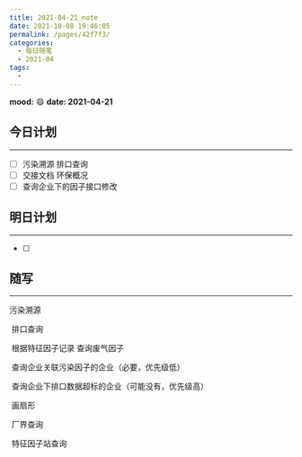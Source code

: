 ```yaml
---
title: 2021-04-21_note
date: 2021-10-08 19:46:05
permalink: /pages/42f7f3/
categories:
  - 每日随笔
  - 2021-04
tags:
  - 
---
```

**mood:** :smile:  																		**date: 2021-04-21**  
## 今日计划  
------
- [ ]  污染溯源 排口查询
- [ ]  交接文档  环保概况
- [ ]   查询企业下的因子接口修改
## 明日计划  
------
- [ ]  
## 随写 
------

污染溯源 

​	排口查询

​		根据特征因子记录 查询废气因子

​		查询企业关联污染因子的企业（必要，优先级低）

​		查询企业下排口数据超标的企业（可能没有，优先级高）

​		画扇形

​	厂界查询

​	特征因子站查询